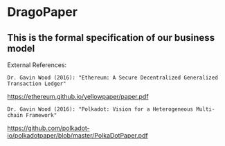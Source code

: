 # DragoPaper

## This is the formal specification of our business model

External References:
```
Dr. Gavin Wood (2016): "Ethereum: A Secure Decentralized Generalized Transaction Ledger"
```
https://ethereum.github.io/yellowpaper/paper.pdf
```
Dr. Gavin Wood (2016): "Polkadot: Vision for a Heterogeneous Multi-chain Framework"
```
https://github.com/polkadot-io/polkadotpaper/blob/master/PolkaDotPaper.pdf
